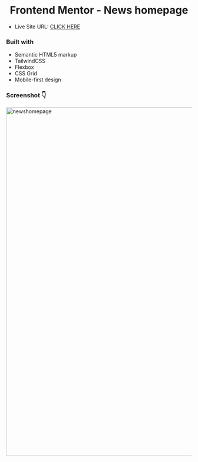 # <h1 align=center>Frontend Mentor - News homepage</h1> 
- Live Site URL: [CLICK HERE](https://project-news-homepage.netlify.app/)

### Built with
- Semantic HTML5 markup
- TailwindCSS
- Flexbox
- CSS Grid
- Mobile-first design

### Screenshot 👇
<img width="946" alt="newshomepage" src="https://user-images.githubusercontent.com/58648780/201345016-fe7c3c69-f063-47af-9438-0eb37cddffc8.png">
